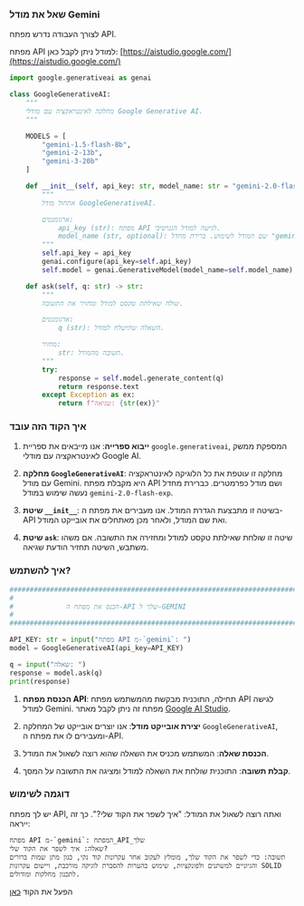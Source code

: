 ### שאל את מודל Gemini

לצורך העבודה נדרש מפתח API.

מפתח API למודל ניתן לקבל כאן: [https://aistudio.google.com/](https://aistudio.google.com/)




```python
import google.generativeai as genai

class GoogleGenerativeAI:
    """
    מחלקה לאינטראקציה עם מודלי Google Generative AI.
    """

    MODELS = [
        "gemini-1.5-flash-8b",
        "gemini-2-13b",
        "gemini-3-20b"
    ]

    def __init__(self, api_key: str, model_name: str = "gemini-2.0-flash-exp"):
        """
        אתחול מודל GoogleGenerativeAI.

        ארגומנטים:
            api_key (str): מפתח API לגישה למודל הגנרטיבי.
            model_name (str, optional): שם המודל לשימוש. ברירת מחדל "gemini-2.0-flash-exp".
        """
        self.api_key = api_key
        genai.configure(api_key=self.api_key)
        self.model = genai.GenerativeModel(model_name=self.model_name)

    def ask(self, q: str) -> str:
        """
        שולח שאילתת טקסט למודל ומחזיר את התשובה.

        ארגומנטים:
            q (str): השאלה שתישלח למודל.

        מחזיר:
            str: תשובה מהמודל.
        """
        try:
            response = self.model.generate_content(q)
            return response.text
        except Exception as ex:
            return f"שגיאה: {str(ex)}"
```

### איך הקוד הזה עובד

1. **ייבוא ספרייה**: אנו מייבאים את ספריית `google.generativeai`, המספקת ממשק לאינטראקציה עם מודלי Google AI.

2. **מחלקה `GoogleGenerativeAI`**: מחלקה זו עוטפת את כל הלוגיקה לאינטראקציה עם מודל Gemini. היא מקבלת מפתח API ושם מודל כפרמטרים. כברירת מחדל נעשה שימוש במודל `gemini-2.0-flash-exp`.

3. **שיטת `__init__`**: בשיטה זו מתבצעת הגדרת המודל. אנו מעבירים את מפתח ה-API ואת שם המודל, ולאחר מכן מאתחלים את אובייקט המודל.

4. **שיטת `ask`**: שיטה זו שולחת שאילתת טקסט למודל ומחזירה את התשובה. אם משהו משתבש, השיטה תחזיר הודעת שגיאה.

### איך להשתמש?

```python
################################################################################
#                                                                              #
#             הכנס את מפתח ה-API שלך ל-GEMINI                                       #
#                                                                              #
################################################################################

API_KEY: str = input("מפתח API מ-`gemini`: ")
model = GoogleGenerativeAI(api_key=API_KEY)

q = input("שאלה: ")
response = model.ask(q)
print(response)
```

1. **הכנסת מפתח API**: תחילה, התוכנית מבקשת מהמשתמש מפתח API לגישה למודל Gemini. מפתח זה ניתן לקבל מאתר [Google AI Studio](https://aistudio.google.com/).

2. **יצירת אובייקט מודל**: אנו יוצרים אובייקט של המחלקה `GoogleGenerativeAI`, ומעבירים לו את מפתח ה-API.

3. **הכנסת שאלה**: המשתמש מכניס את השאלה שהוא רוצה לשאול את המודל.

4. **קבלת תשובה**: התוכנית שולחת את השאלה למודל ומציגה את התשובה על המסך.

### דוגמה לשימוש

יש לך מפתח API, ואתה רוצה לשאול את המודל: "איך לשפר את הקוד שלי?". כך זה ייראה:

```
מפתח API מ-`gemini`: המפתח_API_שלך
שאלה: איך לשפר את הקוד שלי?
תשובה: כדי לשפר את הקוד שלך, מומלץ לעקוב אחר עקרונות קוד נקי, כגון מתן שמות ברורים והגיוניים למשתנים ולפונקציות, שימוש בהערות להסברת לוגיקה מורכבת, ויישום עקרונות SOLID לתכנון מחלקות ומודולים.
```


הפעל את הקוד [כאן](https://colab.research.google.com/github/hypo69/101_python_computer_games_ru/blob/master/GAMES/AI/ASK_GEMINI/ask_gemini_ru.ipynb)
